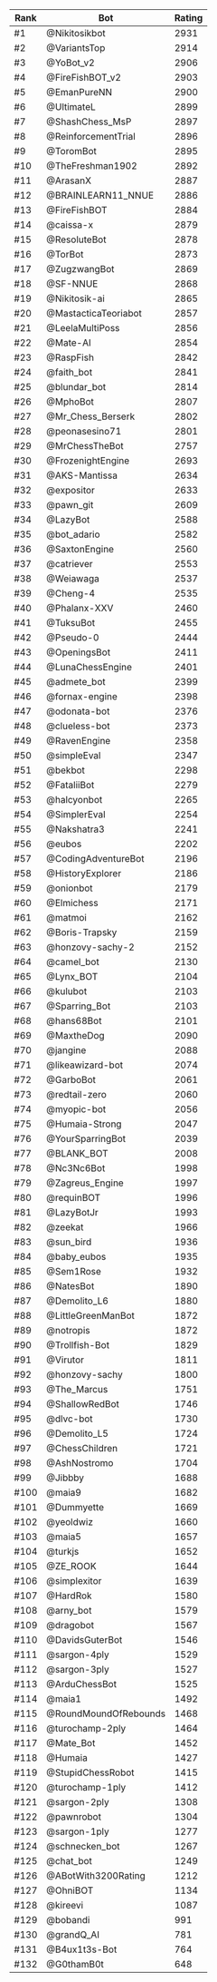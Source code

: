 Rank|Bot|Rating
---|---|---
#1|@Nikitosikbot|2931
#2|@VariantsTop|2914
#3|@YoBot_v2|2906
#4|@FireFishBOT_v2|2903
#5|@EmanPureNN|2900
#6|@UltimateL|2899
#7|@ShashChess_MsP|2897
#8|@ReinforcementTrial|2896
#9|@ToromBot|2895
#10|@TheFreshman1902|2892
#11|@ArasanX|2887
#12|@BRAINLEARN11_NNUE|2886
#13|@FireFishBOT|2884
#14|@caissa-x|2879
#15|@ResoluteBot|2878
#16|@TorBot|2873
#17|@ZugzwangBot|2869
#18|@SF-NNUE|2868
#19|@Nikitosik-ai|2865
#20|@MastacticaTeoriabot|2857
#21|@LeelaMultiPoss|2856
#22|@Mate-AI|2854
#23|@RaspFish|2842
#24|@faith_bot|2841
#25|@blundar_bot|2814
#26|@MphoBot|2807
#27|@Mr_Chess_Berserk|2802
#28|@peonasesino71|2801
#29|@MrChessTheBot|2757
#30|@FrozenightEngine|2693
#31|@AKS-Mantissa|2634
#32|@expositor|2633
#33|@pawn_git|2609
#34|@LazyBot|2588
#35|@bot_adario|2582
#36|@SaxtonEngine|2560
#37|@catriever|2553
#38|@Weiawaga|2537
#39|@Cheng-4|2535
#40|@Phalanx-XXV|2460
#41|@TuksuBot|2455
#42|@Pseudo-0|2444
#43|@OpeningsBot|2411
#44|@LunaChessEngine|2401
#45|@admete_bot|2399
#46|@fornax-engine|2398
#47|@odonata-bot|2376
#48|@clueless-bot|2373
#49|@RavenEngine|2358
#50|@simpleEval|2347
#51|@bekbot|2298
#52|@FataliiBot|2279
#53|@halcyonbot|2265
#54|@SimplerEval|2254
#55|@Nakshatra3|2241
#56|@eubos|2202
#57|@CodingAdventureBot|2196
#58|@HistoryExplorer|2186
#59|@onionbot|2179
#60|@Elmichess|2171
#61|@matmoi|2162
#62|@Boris-Trapsky|2159
#63|@honzovy-sachy-2|2152
#64|@camel_bot|2130
#65|@Lynx_BOT|2104
#66|@kulubot|2103
#67|@Sparring_Bot|2103
#68|@hans68Bot|2101
#69|@MaxtheDog|2090
#70|@jangine|2088
#71|@likeawizard-bot|2074
#72|@GarboBot|2061
#73|@redtail-zero|2060
#74|@myopic-bot|2056
#75|@Humaia-Strong|2047
#76|@YourSparringBot|2039
#77|@BLANK_BOT|2008
#78|@Nc3Nc6Bot|1998
#79|@Zagreus_Engine|1997
#80|@requinBOT|1996
#81|@LazyBotJr|1993
#82|@zeekat|1966
#83|@sun_bird|1936
#84|@baby_eubos|1935
#85|@Sem1Rose|1932
#86|@NatesBot|1890
#87|@Demolito_L6|1880
#88|@LittleGreenManBot|1872
#89|@notropis|1872
#90|@Trollfish-Bot|1829
#91|@Virutor|1811
#92|@honzovy-sachy|1800
#93|@The_Marcus|1751
#94|@ShallowRedBot|1746
#95|@dlvc-bot|1730
#96|@Demolito_L5|1724
#97|@ChessChildren|1721
#98|@AshNostromo|1704
#99|@Jibbby|1688
#100|@maia9|1682
#101|@Dummyette|1669
#102|@yeoldwiz|1660
#103|@maia5|1657
#104|@turkjs|1652
#105|@ZE_ROOK|1644
#106|@simplexitor|1639
#107|@HardRok|1580
#108|@arny_bot|1579
#109|@dragobot|1567
#110|@DavidsGuterBot|1546
#111|@sargon-4ply|1529
#112|@sargon-3ply|1527
#113|@ArduChessBot|1525
#114|@maia1|1492
#115|@RoundMoundOfRebounds|1468
#116|@turochamp-2ply|1464
#117|@Mate_Bot|1452
#118|@Humaia|1427
#119|@StupidChessRobot|1415
#120|@turochamp-1ply|1412
#121|@sargon-2ply|1308
#122|@pawnrobot|1304
#123|@sargon-1ply|1277
#124|@schnecken_bot|1267
#125|@chat_bot|1249
#126|@ABotWith3200Rating|1212
#127|@OhniBOT|1134
#128|@kireevi|1087
#129|@bobandi|991
#130|@grandQ_AI|781
#131|@B4ux1t3s-Bot|764
#132|@G0thamB0t|648
